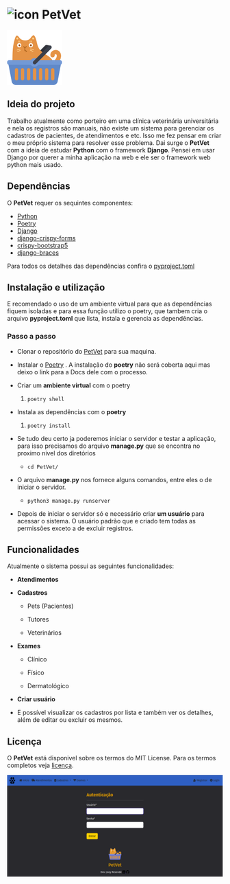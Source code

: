 # <img src="https://github.com/Joey-Resende/PetVet/blob/main/PetVet/static/img/faviconII.ico" title="" alt="icon" width="50">  **PetVet**

<img title="" src="https://github.com/Joey-Resende/PetVet/blob/main/PetVet/static/img/cat_yellow.png" alt="" data-align="center">

## **Ideia do projeto**

Trabalho atualmente como porteiro em uma clínica veterinária universitária e nela os registros são manuais, não existe um sistema para gerenciar os cadastros de pacientes, de atendimentos e etc. Isso me fez pensar em criar o meu próprio sistema para resolver esse problema. Dai surge o **PetVet** com a ideia de estudar **Python** com o framework **Django**. Pensei em usar Django por querer a minha aplicação na web e ele ser o framework web python mais usado.

## **Dependências**

O **PetVet** requer os sequintes componentes:

- [Python](https://www.python.org/)
- [Poetry](https://python-poetry.org/) 
- [Django](https://www.djangoproject.com/) 
- [django-crispy-forms](https://django-crispy-forms.readthedocs.io/en/latest/)
- [crispy-bootstrap5](https://github.com/django-crispy-forms/crispy-bootstrap5) 
- [django-braces](https://django-braces.readthedocs.io/en/latest/)

Para todos os detalhes das dependências confira o [pyproject.toml](https://github.com/Joey-Resende/PetVet/blob/main/pyproject.toml)

## **Instalação e utilização**

E recomendado o uso de um ambiente virtual para que as dependências fiquem isoladas e para essa função utilizo o poetry, que tambem cria o arquivo **pyproject.toml** que lista, instala e gerencia as dependências.

### **Passo a passo**

- Clonar o repositório do [PetVet](https://github.com/Joey-Resende/PetVet.git) para sua maquina.

- Instalar o [Poetry](https://python-poetry.org/docs/) . A instalação do **poetry** não será coberta aqui mas deixo o link para a Docs dele com o processo.

- Criar um **ambiente virtual** com o poetry
  
  1. ```
     poetry shell         
     ```

- Instala as dependências com o **poetry**
  
  1. ```
     poetry install
     ```

- Se tudo deu certo ja poderemos iniciar o servidor e testar a aplicação, para isso precisamos do arquivo **manage.py** que se encontra no proximo nivel dos diretórios
  
  - ```
    cd PetVet/
    ```

- O arquivo **manage.py** nos fornece alguns comandos, entre eles o de iniciar o servidor.
  
  - ```
    python3 manage.py runserver
    ```

- Depois de iniciar o servidor só e necessário criar **um usuário** para acessar o sistema. O usuário padrão que e criado tem todas as permissões exceto a de excluir registros.

## **Funcionalidades**

Atualmente o sistema possui as seguintes funcionalidades:

- **Atendimentos**

- **Cadastros**
  
  - Pets (Pacientes)
  
  - Tutores
  
  - Veterinários

- **Exames**
  
  - Clínico
  
  - Físico
  
  - Dermatológico

- **Criar usuário**

- E possível visualizar os cadastros por lista e também ver os detalhes, além de editar ou excluir os mesmos. 

## **Licença**

O **PetVet** está disponivel sobre os termos do MIT License. Para os termos completos veja [licença](https://github.com/Joey-Resende/PetVet/blob/main/LICENSE).



<img title="" src="https://github.com/Joey-Resende/PetVet/blob/main/PetVet/static/img/login_screen.png" alt="tela_login" data-align="center">
